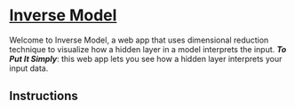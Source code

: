# [Inverse Model](https://inverse-model.vercel.app/)

Welcome to Inverse Model, a web app that uses dimensional reduction technique to visualize how a hidden layer in a model interprets the input. 
**_To Put It Simply_**: this web app lets you see how a hidden layer interprets your input data. 


## Instructions

